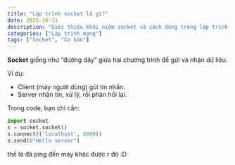 ```yaml
---
title: "Lập trình socket là gì?"
date: 2025-10-11
description: "Giới thiệu khái niệm socket và cách dùng trong lập trình mạng."
categories: ["Lập trình mạng"]
tags: ["Socket", "Cơ bản"]
---
```


**Socket** giống như “đường dây” giữa hai chương trình để gửi và nhận dữ liệu.  

Ví dụ:
- Client (máy người dùng) gửi tin nhắn.
- Server nhận tin, xử lý, rồi phản hồi lại.

Trong code, bạn chỉ cần:
```python
import socket
s = socket.socket()
s.connect(('localhost', 8080))
s.send(b"Hello server")
```
thế là đã ping đến máy khác được r đó :D